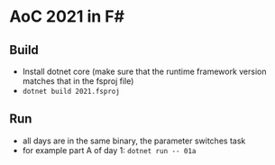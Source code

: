 # AoC 2021 in F#

## Build

* Install dotnet core (make sure that the runtime framework version matches that in the fsproj file)
* `dotnet build 2021.fsproj`

## Run

* all days are in the same binary, the parameter switches task
* for example part A of day 1: `dotnet run -- 01a`

